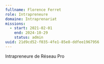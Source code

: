 ```yaml
---
fullname: Florence Ferret
role: Intrapreneure
domaine: Intraprenariat
missions:
  - start: 2021-02-01
    end: 2024-10-29
    status: admin
uuid: 21d9cd52-f035-4fe1-85e8-ddfee1967956
---
```

Intrapreneure de Réseau Pro